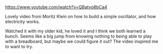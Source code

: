 https://www.youtube.com/watch?v=QBatvo8bCa4

Lovely video from Moritz Klein on how to build a simple oscillator, and how electricity works.

Watched it with my older kid, he loved it and I think we both learned a bunch. Seems like a big jump from knowing nothing to being able to play with a breadboard, but maybe we could figure it out? The video inspired me to want to try.